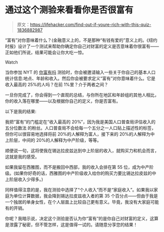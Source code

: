 # 通过这个测验来看看你是否很富有

> 原文：<https://lifehacker.com/find-out-if-youre-rich-with-this-quiz-1836882987>

“富有”对你意味着什么？(金融意义上的，不是那种“有钱有爱的”意义上的。《纽约时报》设计了一个测试来帮助你确定你自己对财富的定义是否意味着你很富有——正如他们所说，结果可能会让你大吃一惊。

Watch

当你参加 NYT 的 [你富有吗](https://www.nytimes.com/interactive/2019/08/01/upshot/are-you-rich.html) 测验时，你会被邀请输入一些关于你自己的基本人口统计信息:地点、年龄和收入。然后你会被要求定义“富有”对你意味着什么。它是收入最高的 25%的人吗？在前 1%里？介于两者之间？

一旦你完成了，你会得到一个直观的总结，与你所在地区和年龄组的其他人相比，你的收入落在哪里——以及根据你自己的定义，你是否富有。

以下是我的结果:

我把“富有”的门槛定在“收入最高的 20%”，因为我是美国人口普查局评估收入的五分位数法 的粉丝。人口普查局不会给每一个五分之一人口贴上描述性的标签，但你可以很容易地选择将前 20%的人解释为富人，接下来的 20%的人解释为中上阶层，中间的 20%的人解释为中产阶级，等等。

顺便说一句，这将使我在锡达拉皮兹达到中上阶层的收入，就购买力和机会而言，这就是我的感受。

如果我留在西雅图，而不是搬回中西部，我的收入会排在第 55 位，成为中产阶级。(如果你好奇的话，西雅图的中产阶级收入给你的购买力要比锡达拉皮兹的中上阶层收入少得多。)

同样值得注意的是，我在测验中选择了“个人收入”而不是“家庭收入”。如果我以家庭为单位计算数据，我会降到锡达拉皮兹收入者的第 35 个百分点——但由于我是一个独居的单身女性，在个人层面上比较自己更有意义。毕竟，我没有大家庭可能有的开销。

你呢？我暗示说，决定这个测验是否认为你“富有”的是你自己对财富的定义，这算是泄露了秘密，但不管怎样，这是值得一试的。请随意分享您的结果！